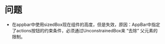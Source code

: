 # 问题
+ 在appbar中使用sizedBox现在组件的高度，但是失效，原因：AppBar中指定了actions按钮的约束条件，必须通过UnconstrainedBox来 “去除” 父元素的限制。

